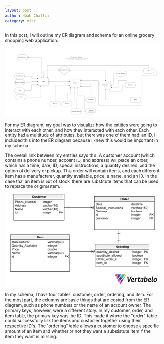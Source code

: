 ```yaml
---
layout: post
author: Noah Chaffin 
category: misc
---
```


In this post, I will outline my ER diagram and schema for an online grocery shopping web application.  
<img src="/grocery_hope.png"> 

For my ER diagram, my goal was to visualize how the entities were going to interact with each other, and how they interacted with each other. Each entity had a multitude of attributes, but there was one of them had: an ID. I included this into the ER diagram because I knew this would be important in my schema. 

The overall link between my entities says this: A customer account (which contains a phone number, account ID, and address) will place an order, which has a time, date, ID, special instructions, a quantity desired, and the option of delivery or pickup. This order will contain items, and each different item has a manufacturer, quantity available, price, a name, and an ID. In the case that an item is out of stock, there are substitute items that can be used to replace the original item. 
<img src="/Grocery_Store_Data_Model-2023-09-25_22-02.png">


In my schema, I have four tables: customer, order, ordering, and item. For the most part, the columns are basic things that are copied from the ER diagram, such as phone numbers or the name of an account owner. The primary keys, however, were a different story. In my customer, order, and item table, the primary key was the ID. This made it where the "order" table could successfully link the items and customer together using their respective ID's. The "ordering" table allows a customer to choose a specific amount of an item and whether or not they want a substistute item if the item they want is missing.
